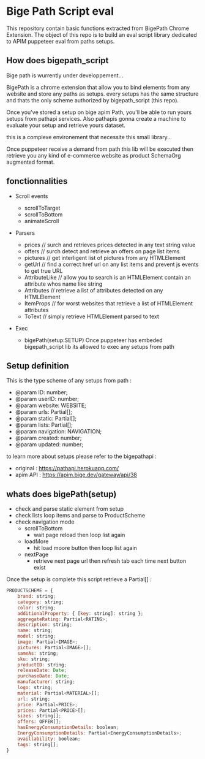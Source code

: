 # Bige Path Script eval

This repository contain basic functions extracted from BigePath Chrome Extension.
The object of this repo is to build an eval script library dedicated to APIM puppeteer eval from paths setups.

## How does bigepath_script

Bige path is wurrently under developpement...

BigePath is a chrome extension that allow you to bind elements from any website and store any paths as setups.
every setups has the same structure and thats the only scheme authorized by bigepath_script (this repo).

Once you've stored a setup on bige apim Path,
you'll be able to run yours setups from pathapi services.
Also pathapis gonna create a machine to evaluate your setup and retrieve yours dataset.

this is a complexe environement that necessite this small library...

Once puppeteer receive a demand from path this lib will be executed then retrieve you any kind of e-commerce website as product SchemaOrg augmented format.

## fonctionnalities 

- Scroll events
  - scrollToTarget 
  - scrollToBottom
  - animateScroll

- Parsers
  - prices // surch and retrieves prices detected in any text string value
  - offers // surch detect and retrieve an offers on page list items
  - pictures // get interligent list of pictures from any HTMLElement
  - getUrl // find a correct href url on any list items and prevent js events to get true URL
  - AttributeLike // allow you to search is an HTMLElement contain an attribute whos name like string
  - Attributes // retrieve a list of attributes detected on any HTMLElement
  - ItemProps // for worst websites that retrieve a list of HTMLElement attributes 
  - ToText  // simply retrieve HTMLElement parsed to text 

- Exec
  - bigePath(setup:SETUP) Once puppeteer has embeded bigepath_script lib its allowed to exec any setups from path

## Setup definition

This is the type scheme of any setups from path :
- @param ID: number;
- @param userID: number;
- @param website: WEBSITE;
- @param urls: Partial<URLS>[];
- @param static: Partial<TARGET>[];
- @param lists: Partial<LIST>[];
- @param navigation: NAVIGATION;
- @param created: number;
- @param updated: number;

to learn more about setups please refer to the bigepathapi :
- original : https://pathapi.herokuapp.com/
- apim API : https://apim.bige.dev/gateway/api/38

## whats does bigePath(setup)

- check and parse static element from setup
- check lists loop items and parse to ProductScheme
- check navigation mode
  - scrollToBottom
    - wait page reload then loop list again
  - loadMore
    - hit load moore button then loop list again
  - nextPage
    - retrieve next page url then refresh tab each time next button exist


Once the setup is complete this script retrieve a Partial<PRODUCTSCHEME>[] :

```javascript
PRODUCTSCHEME = {
    brand: string;
    category: string;
    color: string;
    additionalProperty: { [key: string]: string };
    aggregateRating: Partial<RATING>;
    description: string;
    name: string;
    model: string;
    image: Partial<IMAGE>;
    pictures: Partial<IMAGE>[];
    sameAs: string;
    sku: string;
    productID: string;
    releaseDate: Date;
    purchaseDate: Date;
    manufacturer: string;
    logo: string;
    material: Partial<MATERIAL>[];
    url: string;
    price: Partial<PRICE>;
    prices: Partial<PRICE>[];
    sizes: string[];
    offers: OFFER[];
    hasEnergyConsumptionDetails: boolean;
    EnergyConsumptionDetails: Partial<EnergyConsumptionDetails>;
    availlability: boolean;
    tags: string[];
}
```



